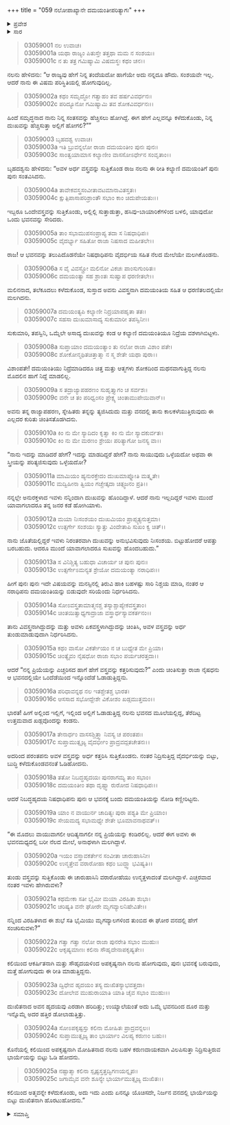 +++
title = "059 ನಲೋಪಾಖ್ಯಾನೇ ದಮಯಂತೀಪರಿತ್ಯಾಗಃ"
+++

<details><summary>ಪ್ರವೇಶ</summary>


।।   ಓಂ ಓಂ ನಮೋ ನಾರಾಯಣಾಯ।।   ಶ್ರೀ ವೇದವ್ಯಾಸಾಯ ನಮಃ ।।

ಶ್ರೀ ಕೃಷ್ಣದ್ವೈಪಾಯನ ವೇದವ್ಯಾಸ ವಿರಚಿತ  

**ಶ್ರೀ ಮಹಾಭಾರತ**

**ಆರಣ್ಯಕ ಪರ್ವ**

**ಇಂದ್ರಲೋಕಾಭಿಗಮನ ಪರ್ವ**

**ಅಧ್ಯಾಯ 59**

</details>


<details><summary>ಸಾರ</summary>

ಆಯಾಸಗೊಂಡು ದಮಯಂತಿಯು ನಿದ್ರಿಸುತ್ತಿರುವಾಗ ನಲನು ಚಿಂತಿಸಿ ಅವಳನ್ನು ಬಿಟ್ಟುಹೋಗಲು ನಿರ್ಧರಿಸಿದುದು (1-13). ಅವಳ ವಸ್ತ್ರವನ್ನು ಅರ್ಧ ತುಂಡುಮಾಡಿ, ಸುತ್ತಿಕೊಂಡು, ಪತ್ನಿಯನ್ನು ಬಿಟ್ಟು ದುಃಖಿತನಾಗಿ ಹೊರಟುಹೋದುದು (14-25).

</details>



> 03059001 ನಲ ಉವಾಚ।  
03059001a ಯಥಾ ರಾಜ್ಯಂ ಪಿತುಸ್ತೇ ತತ್ತಥಾ ಮಮ ನ ಸಂಶಯಃ।   
03059001c ನ ತು ತತ್ರ ಗಮಿಷ್ಯಾಮಿ ವಿಷಮಸ್ಥಃ ಕಥಂ ಚನ।।

ನಲನು ಹೇಳಿದನು: “ಆ ರಾಜ್ಯವು ಹೇಗೆ ನಿನ್ನ ತಂದೆಯದೋ ಹಾಗೆಯೇ ಅದು ನನ್ನದೂ ಹೌದು. ಸಂಶಯವೇ ಇಲ್ಲ.  ಆದರೆ ನಾನು ಈ ವಿಷಮ ಪರಿಸ್ಥಿತಿಯಲ್ಲಿ ಹೋಗುವುದಿಲ್ಲ.

> 03059002a ಕಥಂ ಸಮೃದ್ಧೋ ಗತ್ವಾಹಂ ತವ ಹರ್ಷವಿವರ್ಧನಃ।  
03059002c ಪರಿದ್ಯೂನೋ ಗಮಿಷ್ಯಾಮಿ ತವ ಶೋಕವಿವರ್ಧನಃ।।

ಹಿಂದೆ ಸಮೃದ್ಧನಾದ ನಾನು ನಿನ್ನ ಸಂತಸವನ್ನು ಹೆಚ್ಚಿಸಲು ಹೋಗಿದ್ದೆ. ಈಗ ಹೇಗೆ ಎಲ್ಲವನ್ನೂ ಕಳೆದುಕೊಂಡು, ನಿನ್ನ ದುಃಖವನ್ನು ಹೆಚ್ಚಿಸುತ್ತಾ ಅಲ್ಲಿಗೆ ಹೋಗಲಿ?””

> 03059003 ಬೃಹದಶ್ವ ಉವಾಚ।  
03059003a ಇತಿ ಬ್ರುವನ್ನಲೋ ರಾಜಾ ದಮಯಂತೀಂ ಪುನಃ ಪುನಃ।   
03059003c ಸಾಂತ್ವಯಾಮಾಸ ಕಲ್ಯಾಣೀಂ ವಾಸಸೋಽರ್ಧೇನ ಸಂವೃತಾಂ।।

ಬೃಹದಶ್ವನು ಹೇಳಿದನು: “ಅವಳ ಅರ್ಧ ವಸ್ತ್ರವನ್ನು ಸುತ್ತಿಕೊಂಡ ರಾಜ ನಲನು ಈ ರೀತಿ ಕಲ್ಯಾಣಿ ದಮಯಂತಿಗೆ ಪುನಃ ಪುನಃ ಸಂತವಿಸಿದನು.

> 03059004a ತಾವೇಕವಸ್ತ್ರಸಂವೀತಾವಟಮಾನಾವಿತಸ್ತತಃ।   
03059004c ಕ್ಷುತ್ಪಿಪಾಸಾಪರಿಶ್ರಾಂತೌ ಸಭಾಂ ಕಾಂ ಚಿದುಪೇಯತುಃ।।

ಇಬ್ಬರೂ ಒಂದೇವಸ್ತ್ರವನ್ನು ಸುತ್ತಿಕೊಂಡು, ಅಲ್ಲಿಲ್ಲಿ ಸುತ್ತಾಡುತ್ತಾ, ಹಸಿವು-ಬಾಯಾರಿಕೆಗಳಿಂದ ಬಳಲಿ, ಯಾವುದೋ ಒಂದು ಭವನವನ್ನು ಸೇರಿದರು.

> 03059005a ತಾಂ ಸಭಾಮುಪಸಂಪ್ರಾಪ್ಯ ತದಾ ಸ ನಿಷಧಾಧಿಪಃ।  
03059005c ವೈದರ್ಭ್ಯಾ ಸಹಿತೋ ರಾಜಾ ನಿಷಸಾದ ಮಹೀತಲೇ।।

ರಾಜ! ಆ ಭವನವನ್ನು ತಲುಪಿದೊಡನೆಯೇ ನಿಷಧಾಧಿಪನು ವೈದರ್ಭಿಯ ಸಹಿತ ನೆಲದ ಮೇಲೆಯೇ ಮಲಗಿಕೊಂಡನು.

> 03059006a ಸ ವೈ ವಿವಸ್ತ್ರೋ ಮಲಿನೋ ವಿಕಚಃ ಪಾಂಸುಗುಂಠಿತಃ।  
03059006c ದಮಯಂತ್ಯಾ ಸಹ ಶ್ರಾಂತಃ ಸುಷ್ವಾಪ ಧರಣೀತಲೇ।।

ಮಲಿನನಾದ, ತಲೆಕೂದಲು ಕಳೆದುಕೊಂಡ, ಸುಸ್ತಾದ ಅವನು ವಿವಸ್ತ್ರನಾಗಿ ದಮಯಂತಿಯ ಸಹಿತ ಆ ಧರಣಿತಲದಲ್ಲಿಯೇ ಮಲಗಿದನು.

> 03059007a ದಮಯಂತ್ಯಪಿ ಕಲ್ಯಾಣೀ ನಿದ್ರಯಾಪಹೃತಾ ತತಃ।  
03059007c ಸಹಸಾ ದುಃಖಮಾಸಾದ್ಯ ಸುಕುಮಾರೀ ತಪಸ್ವಿನೀ।।

ಸುಕುಮಾರಿ, ತಪಸ್ವಿನಿ, ಒಮ್ಮೆಲೇ ಅಸಾದ್ಯ ದುಃಖವನ್ನು ಕಂಡ ಆ ಕಲ್ಯಾಣಿ ದಮಯಂತಿಯೂ ನಿದ್ರೆಯ ವಶಳಾಗಿಬಿಟ್ಟಳು.

> 03059008a ಸುಪ್ತಾಯಾಂ ದಮಯಂತ್ಯಾಂ ತು ನಲೋ ರಾಜಾ ವಿಶಾಂ ಪತೇ।  
03059008c ಶೋಕೋನ್ಮಥಿತಚಿತ್ತಾತ್ಮಾ ನ ಸ್ಮ ಶೇತೇ ಯಥಾ ಪುರಾ।।

ವಿಶಾಂಪತೇ! ದಮಯಂತಿಯು ನಿದ್ರೆಮಾಡಿದರೂ ಚಿತ್ತ ಮತ್ತು ಆತ್ಮಗಳು ಶೋಕದಿಂದ ಮಥನವಾಗುತ್ತಿದ್ದ ನಲನು ಮೊದಲಿನ ಹಾಗೆ ನಿದ್ದೆ ಮಾಡಲಿಲ್ಲ.

> 03059009a ಸ ತದ್ರಾಜ್ಯಾಪಹರಣಂ ಸುಹೃತ್ತ್ಯಾಗಂ ಚ ಸರ್ವಶಃ।  
03059009c ವನೇ ಚ ತಂ ಪರಿಧ್ವಂಸಂ ಪ್ರೇಕ್ಷ್ಯ ಚಿಂತಾಮುಪೇಯಿವಾನ್।।

ಅವನು ತನ್ನ ರಾಜ್ಯಾಪಹರಣ, ಸ್ನೇಹಿತರು ತನ್ನನ್ನು ತ್ಯಜಿಸಿದುದು ಮತ್ತು ವನದಲ್ಲಿ ತಾನು ಕಾಲಕಳೆಯುತ್ತಿರುವುದು ಈ ಎಲ್ಲದರ ಕುರಿತು ಚಿಂತಿಸತೊಡಗಿದನು.

> 03059010a ಕಿಂ ನು ಮೇ ಸ್ಯಾದಿದಂ ಕೃತ್ವಾ ಕಿಂ ನು ಮೇ ಸ್ಯಾದಕುರ್ವತಃ।   
03059010c ಕಿಂ ನು ಮೇ ಮರಣಂ ಶ್ರೇಯಃ ಪರಿತ್ಯಾಗೋ ಜನಸ್ಯ ವಾ।।

“ನಾನು ಇದನ್ನು ಮಾಡಿದರೆ ಹೇಗೆ? ಇದನ್ನು ಮಾಡದಿದ್ದರೆ ಹೇಗೆ? ನಾನು ಸಾಯುವುದು ಒಳ್ಳೆಯದೋ ಅಥವಾ ಈ ಸ್ತ್ರೀಯನ್ನು ಪರಿತ್ಯಜಿಸುವುದು ಒಳ್ಳೆಯದೋ?

> 03059011a ಮಾಮಿಯಂ ಹ್ಯನುರಕ್ತೇದಂ ದುಃಖಮಾಪ್ನೋತಿ ಮತ್ಕೃತೇ।  
03059011c ಮದ್ವಿಹೀನಾ ತ್ವಿಯಂ ಗಚ್ಚೇತ್ಕದಾ ಚಿತ್ಸ್ವಜನಂ ಪ್ರತಿ।।

ನನ್ನಲ್ಲೇ ಅನುರಕ್ತಳಾದ ಇವಳು ನನ್ನಿಂದಾಗಿ ದುಃಖವನ್ನು ಹೊಂದಿದ್ದಾಳೆ. ಆದರೆ ನಾನು ಇಲ್ಲದಿದ್ದರೆ ಇವಳು ಮುಂದೆ ಯಾವಾಗಲಾದರೂ ತನ್ನ ಜನರ ಕಡೆ ಹೋಗಿಯಾಳು.

> 03059012a ಮಯಾ ನಿಃಸಂಶಯಂ ದುಃಖಮಿಯಂ ಪ್ರಾಪ್ಸ್ಯತ್ಯನುತ್ತಮಾ।   
03059012c ಉತ್ಸರ್ಗೇ ಸಂಶಯಃ ಸ್ಯಾತ್ತು ವಿಂದೇತಾಪಿ ಸುಖಂ ಕ್ವ ಚಿತ್।।

ನಾನು ಜೊತೆಯಲ್ಲಿದ್ದರೆ ಇವಳು ನಿರಂತರವಾಗಿ ದುಃಖವನ್ನು ಅನುಭವಿಸುವುದು ನಿಃಸಂಶಯ. ಬಿಟ್ಟುಹೋದರೆ ಆಪತ್ತು ಬರಬಹುದು. ಆದರೂ ಮುಂದೆ ಯಾವಾಗಲಾದರೂ ಸುಖವನ್ನು ಹೊಂದಬಹುದು.”

> 03059013a ಸ ವಿನಿಶ್ಚಿತ್ಯ ಬಹುಧಾ ವಿಚಾರ್ಯ ಚ ಪುನಃ ಪುನಃ।  
03059013c ಉತ್ಸರ್ಗೇಽಮನ್ಯತ ಶ್ರೇಯೋ ದಮಯಂತ್ಯಾ ನರಾಧಿಪಃ।।

ಹೀಗೆ ಪುನಃ ಪುನಃ ಇದೇ ವಿಷಯವನ್ನು ಮನಸ್ಸಿನಲ್ಲಿ ತಿರುವಿ ಹಾಕಿ ಬಹಳಷ್ಟು ಸಾರಿ ನಿಶ್ಚಯ ಮಾಡಿ, ನಂತರ ಆ ನರಾಧಿಪನು ದಮಯಂತಿಯನ್ನು ಬಿಡುವುದೇ ಸರಿಯೆಂದು ನಿರ್ಧರಿಸಿದನು.

> 03059014a ಸೋಽವಸ್ತ್ರತಾಮಾತ್ಮನಶ್ಚ ತಸ್ಯಾಶ್ಚಾಪ್ಯೇಕವಸ್ತ್ರತಾಂ।  
03059014c ಚಿಂತಯಿತ್ವಾಧ್ಯಗಾದ್ರಾಜಾ ವಸ್ತ್ರಾರ್ಧಸ್ಯಾವಕರ್ತನಂ।।

ತಾನು ವಿವಸ್ತ್ರನಾಗಿದ್ದುದನ್ನು ಮತ್ತು ಅವಳು ಏಕವಸ್ತ್ರಳಾಗಿದ್ದುದನ್ನು ಚಿಂತಿಸಿ, ಅವಳ ವಸ್ತ್ರವನ್ನು ಅರ್ಧ ತುಂಡುಮಾಡುವುದಾಗಿ ನಿರ್ಧರಿಸಿದನು.

> 03059015a ಕಥಂ ವಾಸೋ ವಿಕರ್ತೇಯಂ ನ ಚ ಬುಧ್ಯೇತ ಮೇ ಪ್ರಿಯಾ।   
03059015c ಚಿಂತ್ಯೈವಂ ನೈಷಧೋ ರಾಜಾ ಸಭಾಂ ಪರ್ಯಚರತ್ತದಾ।।

ಆದರೆ “ನನ್ನ ಪ್ರಿಯೆಯನ್ನು ಎಚ್ಚರಿಸದ ಹಾಗೆ ಹೇಗೆ ವಸ್ತ್ರವನ್ನು ಕತ್ತರಿಸುವುದು?” ಎಂದು ಚಿಂತಿಸುತ್ತಾ ರಾಜಾ ನೈಷಧನು ಆ ಭವನದಲ್ಲಿಯೇ ಒಂದೆಡೆಯಿಂದ ಇನ್ನೊಂದೆಡೆ ಓಡಾಡುತ್ತಿದ್ದನು.

> 03059016a ಪರಿಧಾವನ್ನಥ ನಲ ಇತಶ್ಚೇತಶ್ಚ ಭಾರತ।  
03059016c ಆಸಸಾದ ಸಭೋದ್ದೇಶೇ ವಿಕೋಶಂ ಖಡ್ಗಮುತ್ತಮಂ।।

ಭಾರತ! ಹೀಗೆ ಅಲ್ಲಿಂದ ಇಲ್ಲಿಗೆ, ಇಲ್ಲಿಂದ ಅಲ್ಲಿಗೆ ಓಡಾಡುತ್ತಿದ್ದ ನಲನು ಭವನದ ಮೂಲೆಯಲ್ಲಿದ್ದ, ತೆರೆದಿಟ್ಟ ಉತ್ತಮವಾದ ಖಡ್ಗವೊಂದನ್ನು ಕಂಡನು.

> 03059017a ತೇನಾರ್ಧಂ ವಾಸಸಶ್ಚಿತ್ತ್ವಾ ನಿವಸ್ಯ ಚ ಪರಂತಪಃ।  
03059017c ಸುಪ್ತಾಮುತ್ಸೃಜ್ಯ ವೈದರ್ಭೀಂ ಪ್ರಾದ್ರವದ್ಗತಚೇತನಃ।।

ಅದರಿಂದ ಪರಂತಪನು ಅವಳ ವಸ್ತ್ರವನ್ನು ಅರ್ಧ ಕತ್ತರಿಸಿ ಸುತ್ತಿಕೊಂಡನು. ನಂತರ ನಿದ್ರಿಸುತ್ತಿದ್ದ ವೈದರ್ಭಿಯನ್ನು ಬಿಟ್ಟು, ಬುದ್ಧಿ ಕಳೆದುಕೊಂಡವನಂತೆ ಓಡಿಹೋದನು.

> 03059018a ತತೋ ನಿಬದ್ಧಹೃದಯಃ ಪುನರಾಗಮ್ಯ ತಾಂ ಸಭಾಂ।  
03059018c ದಮಯಂತೀಂ ತಥಾ ದೃಷ್ಟ್ವಾ ರುರೋದ ನಿಷಧಾಧಿಪಃ।।

ಆದರೆ ನಿಬದ್ಧಹೃದಯ ನಿಷಧಾಧಿಪನು ಪುನಃ ಆ ಭವನಕ್ಕೆ ಬಂದು ದಮಯಂತಿಯನ್ನು ನೋಡಿ ಕಣ್ಣೀರಿಟ್ಟನು.

> 03059019a ಯಾಂ ನ ವಾಯುರ್ನ ಚಾದಿತ್ಯಃ ಪುರಾ ಪಶ್ಯತಿ ಮೇ ಪ್ರಿಯಾಂ।  
03059019c ಸೇಯಮದ್ಯ ಸಭಾಮಧ್ಯೇ ಶೇತೇ ಭೂಮಾವನಾಥವತ್।।

“ಈ ಮೊದಲು ವಾಯುವಾಗಲೀ ಆದಿತ್ಯನಾಗಲೀ ನನ್ನ ಪ್ರಿಯೆಯನ್ನು ಕಂಡಿರಲಿಲ್ಲ. ಆದರೆ ಈಗ ಅವಳು ಈ ಭವನಮಧ್ಯದಲ್ಲಿ ಬರೀ ನೆಲದ ಮೇಲೆ, ಅನಾಥಳಾಗಿ ಮಲಗಿದ್ದಾಳೆ.

> 03059020a ಇಯಂ ವಸ್ತ್ರಾವಕರ್ತೇನ ಸಂವೀತಾ ಚಾರುಹಾಸಿನೀ।  
03059020c ಉನ್ಮತ್ತೇವ ವರಾರೋಹಾ ಕಥಂ ಬುದ್ಧ್ವಾ ಭವಿಷ್ಯತಿ।।

ತುಂಡು ವಸ್ತ್ರವನ್ನು ಸುತ್ತಿಕೊಂಡು ಈ ಚಾರುಹಾಸಿನಿ ವರಾರೋಹೆಯು ಉನ್ಮತ್ತಳಾದಂತೆ ಮಲಗಿದ್ದಾಳೆ. ಎಚ್ಚರವಾದ ನಂತರ ಇವಳು ಹೇಗಿರುವಳು?

> 03059021a ಕಥಮೇಕಾ ಸತೀ ಭೈಮೀ ಮಯಾ ವಿರಹಿತಾ ಶುಭಾ।  
03059021c ಚರಿಷ್ಯತಿ ವನೇ ಘೋರೇ ಮೃಗವ್ಯಾಲನಿಷೇವಿತೇ।।

ನನ್ನಿಂದ ವಿರಹಿತಳಾದ ಈ ಶುಭೆ ಸತಿ ಭೈಮಿಯು ಮೃಗವ್ಯಾಲಗಳಿಂದ ತುಂಬಿದ ಈ ಘೋರ ವನದಲ್ಲಿ ಹೇಗೆ ಸಂಚರಿಸುವಳು?”

> 03059022a ಗತ್ವಾ ಗತ್ವಾ ನಲೋ ರಾಜಾ ಪುನರೇತಿ ಸಭಾಂ ಮುಹುಃ।  
03059022c ಆಕೃಷ್ಯಮಾಣಃ ಕಲಿನಾ ಸೌಹೃದೇನಾಪಕೃಷ್ಯತೇ।।

ಕಲಿಯಿಂದ ಆಕರ್ಷಿತನಾಗಿ ಮತ್ತು ಸೌಹೃದಯಳಿಂದ ಅಪಕೃಷ್ಯನಾಗಿ ನಲನು ಹೋಗುವುದು, ಪುನಃ ಭವನಕ್ಕೆ ಬರುವುದು, ಮತ್ತೆ ಹೋಗುವುದು ಈ ರೀತಿ ಮಾಡುತ್ತಿದ್ದನು.

> 03059023a ದ್ವಿಧೇವ ಹೃದಯಂ ತಸ್ಯ ದುಃಖಿತಸ್ಯಾಭವತ್ತದಾ।  
03059023c ದೋಲೇವ ಮುಹುರಾಯಾತಿ ಯಾತಿ ಚೈವ ಸಭಾಂ ಮುಹುಃ।।

ದುಃಖಿತನಾದ ಅವನ ಹೃದಯವು ಎರಡಾಗಿ ಹರಿದಿತ್ತು; ಉಯ್ಯಾಲೆಯಂತೆ ಅದು ಒಮ್ಮೆ ಭವನದಿಂದ ದೂರ ಮತ್ತು ಇನ್ನೊಮ್ಮೆ ಅದರ ಹತ್ತಿರ ಡೋಲಾಡುತ್ತಿತ್ತು.

> 03059024a ಸೋಽಪಕೃಷ್ಟಸ್ತು ಕಲಿನಾ ಮೋಹಿತಃ ಪ್ರಾದ್ರವನ್ನಲಃ।  
03059024c ಸುಪ್ತಾಮುತ್ಸೃಜ್ಯ ತಾಂ ಭಾರ್ಯಾಂ ವಿಲಪ್ಯ ಕರುಣಂ ಬಹು।।

ಕೊನೆಯಲ್ಲಿ ಕಲಿಯಿಂದ ಅಪಕೃಷ್ಟನಾಗಿ ಮೋಹಿತನಾದ ನಲನು ಬಹಳ ಕರುಣದಾಯಕವಾಗಿ ವಿಲಪಿಸುತ್ತಾ ನಿದ್ರಿಸುತ್ತಿರುವ ಭಾರ್ಯೆಯನ್ನು ಬಿಟ್ಟು ಓಡಿ ಹೋದನು.

> 03059025a ನಷ್ಟಾತ್ಮಾ ಕಲಿನಾ ಸ್ಪೃಷ್ಟಸ್ತತ್ತದ್ವಿಗಣಯನ್ನೃಪಃ।  
03059025c ಜಗಾಮೈವ ವನೇ ಶೂನ್ಯೇ ಭಾರ್ಯಾಮುತ್ಸೃಜ್ಯ ದುಃಖಿತಃ।।

ಕಲಿಯಿಂದ ಅತ್ಮವನ್ನೇ ಕಳೆದುಕೊಂಡು, ಅದು ಇದು ಎಂದು ಏನನ್ನೂ ಯೊಚಿಸದೇ, ನಿರ್ಜನ ವನದಲ್ಲಿ ಭಾರ್ಯೆಯನ್ನು ಬಿಟ್ಟು ದುಃಖಿತನಾಗಿ ಹೊರಟುಹೋದನು.”

<details><summary>ಸಮಾಪ್ತಿ</summary>


ಇತಿ ಶ್ರೀ ಮಹಾಭಾರತೇ ಆರಣ್ಯಕಪರ್ವಣಿ ಇಂದ್ರಲೋಕಾಭಿಗಮನಪರ್ವಣಿ ನಲೋಪಾಖ್ಯಾನೇ ದಮಯಂತೀಪರಿತ್ಯಾಗೇ ಏಕೋನಷಷ್ಟಿತಮೋಽಧ್ಯಾಯಃ।  
ಇದು ಮಹಾಭಾರತದ ಆರಣ್ಯಕಪರ್ವದಲ್ಲಿ ಇಂದ್ರಲೋಕಾಭಿಗಮನಪರ್ವದಲ್ಲಿ ನಲೋಪಾಖ್ಯಾನದಲ್ಲಿ ದಮಯಂತೀಪರಿತ್ಯಾಗ ಎನ್ನುವ ಐವತ್ತೊಂಭತ್ತನೆಯ ಅಧ್ಯಾಯವು.



</details>
